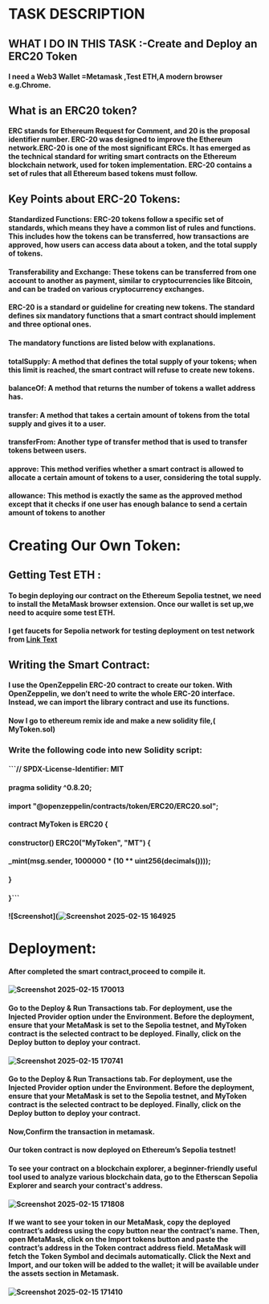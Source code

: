 # TASK DESCRIPTION
## WHAT I DO IN THIS TASK :-Create and Deploy an ERC20 Token
#### I need a Web3 Wallet =Metamask ,Test ETH,A modern browser e.g.Chrome.
## What is an ERC20 token?
#### ERC stands for Ethereum Request for Comment, and 20 is the proposal identifier number. ERC-20 was designed to improve the Ethereum network.ERC-20 is one of the most significant ERCs. It has emerged as the technical standard for writing smart contracts on the Ethereum blockchain network, used for token implementation. ERC-20 contains a set of rules that all Ethereum based tokens must follow.
## Key Points about ERC-20 Tokens:
#### Standardized Functions: ERC-20 tokens follow a specific set of standards, which means they have a common list of rules and functions. This includes how the tokens can be transferred, how transactions are approved, how users can access data about a token, and the total supply of tokens.
#### Transferability and Exchange: These tokens can be transferred from one account to another as payment, similar to cryptocurrencies like Bitcoin, and can be traded on various cryptocurrency exchanges.
#### ERC-20 is a standard or guideline for creating new tokens. The standard defines six mandatory functions that a smart contract should implement and three optional ones.
#### The mandatory functions are listed below with explanations.
#### totalSupply: A method that defines the total supply of your tokens; when this limit is reached, the smart contract will refuse to create new tokens.
#### balanceOf: A method that returns the number of tokens a wallet address has.
#### transfer: A method that takes a certain amount of tokens from the total supply and gives it to a user.
#### transferFrom: Another type of transfer method that is used to transfer tokens between users.
#### approve: This method verifies whether a smart contract is allowed to allocate a certain amount of tokens to a user, considering the total supply.
#### allowance: This method is exactly the same as the approved method except that it checks if one user has enough balance to send a certain amount of tokens to another
# Creating Our Own Token:
## Getting Test ETH :
#### To begin deploying our contract on the Ethereum Sepolia testnet, we need to install the MetaMask browser extension. Once our wallet is set up,we need to acquire some test ETH.
#### I get faucets for Sepolia network for testing deployment on test network from [Link Text](https://cloud.google.com/application/web3/faucet)
## Writing the Smart Contract:
#### I use the OpenZeppelin ERC-20 contract to create our token. With OpenZeppelin, we don’t need to write the whole ERC-20 interface. Instead, we can import the library contract and use its functions.
#### Now I go to ethereum remix ide and make a new solidity file,( MyToken.sol)
### Write the following code into new Solidity script:
#### ```// SPDX-License-Identifier: MIT
#### pragma solidity ^0.8.20;
#### import "@openzeppelin/contracts/token/ERC20/ERC20.sol";
#### contract MyToken is ERC20 {
####    constructor() ERC20("MyToken", "MT") {
####        _mint(msg.sender, 1000000 * (10 ** uint256(decimals())));
####    }
#### }```
#### ![Screenshot](![Screenshot 2025-02-15 164925](https://github.com/user-attachments/assets/5a704391-45b2-404a-9bcb-7ef89e6e8f5c)
# Deployment:
#### After completed the smart contract,proceed to compile it.
#### ![Screenshot 2025-02-15 170013](https://github.com/user-attachments/assets/02f8e164-5790-4a9c-9edc-ed088c2bca42)
#### Go to the Deploy & Run Transactions tab. For deployment, use the Injected Provider option under the Environment. Before the deployment, ensure that your MetaMask is set to the Sepolia testnet, and MyToken contract is the selected contract to be deployed. Finally, click on the Deploy button to deploy your contract.
#### ![Screenshot 2025-02-15 170741](https://github.com/user-attachments/assets/a7b7eab2-bfaf-493d-99bb-6c0579d2e52b)
####  Go to the Deploy & Run Transactions tab. For deployment, use the Injected Provider option under the Environment. Before the deployment, ensure that your MetaMask is set to the Sepolia testnet, and MyToken contract is the selected contract to be deployed. Finally, click on the Deploy button to deploy your contract.
#### Now,Confirm the transaction in metamask.
#### Our token contract is now deployed on Ethereum’s Sepolia testnet!
#### To see your contract on a blockchain explorer, a beginner-friendly useful tool used to analyze various blockchain data, go to the Etherscan Sepolia Explorer and search your contract's address.
#### ![Screenshot 2025-02-15 171808](https://github.com/user-attachments/assets/f56f88b4-c9e5-4355-8d43-586e70b7455c)
#### If we want to see your token in our MetaMask, copy the deployed contract’s address using the copy button near the contract’s name. Then, open MetaMask, click on the Import tokens button and paste the contract’s address in the Token contract address field. MetaMask will fetch the Token Symbol and decimals automatically. Click the Next and Import, and our token will be added to the wallet; it will be available under the assets section in Metamask.
#### ![Screenshot 2025-02-15 171410](https://github.com/user-attachments/assets/a978fd8e-f13f-4ecf-b541-dd49a73eebb2)





































